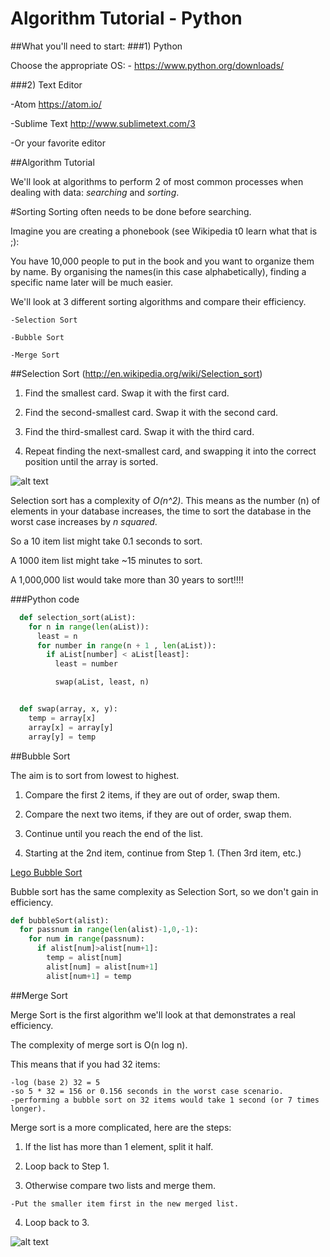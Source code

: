 # Algorithm Tutorial - Python
##What you'll need to start:
###1) Python

 Choose the appropriate OS:
    - https://www.python.org/downloads/

###2) Text Editor

-Atom https://atom.io/

-Sublime Text http://www.sublimetext.com/3

-Or your favorite editor

##Algorithm Tutorial

  We'll look at algorithms to perform 2 of most common processes when dealing with
  data: *searching* and *sorting*.




#Sorting
  Sorting often needs to be done before searching.

  Imagine you are creating a phonebook (see Wikipedia t0 learn what that is ;):

  You have 10,000 people to put in the book and you want to organize them by name.
  By organising the names(in this case alphabetically), finding a specific
  name later will be much easier.

  We'll look at 3 different sorting algorithms and compare their efficiency.

    -Selection Sort

    -Bubble Sort

    -Merge Sort

##Selection Sort
(http://en.wikipedia.org/wiki/Selection_sort)

  1) Find the smallest card. Swap it with the first card.

  2) Find the second-smallest card. Swap it with the second card.

  3) Find the third-smallest card. Swap it with the third card.

  4) Repeat finding the next-smallest card, and swapping it into the correct
     position until the array is sorted.

![alt text](https://github.com/theloniusmonkey/python_algorithm_tutor/blob/master/images/selection.JPG)

  Selection sort has a complexity of *O(n^2)*. This means as the number (n) of elements
  in your database increases, the time to sort the database in the worst case
  increases by *n squared*.

  So a 10 item list might take 0.1 seconds to sort.

  A 1000 item list might take ~15 minutes to sort.

  A 1,000,000 list would take more than 30 years to sort!!!!


###Python code

```python
  def selection_sort(aList):
    for n in range(len(aList)):
      least = n
      for number in range(n + 1 , len(aList)):
        if aList[number] < aList[least]:
          least = number

          swap(aList, least, n)


  def swap(array, x, y):
    temp = array[x]
    array[x] = array[y]
    array[y] = temp

```

##Bubble Sort

  The aim is to sort from lowest to highest.

  1) Compare the first 2 items, if they are out of order, swap them.

  2) Compare the next two items, if they are out of order, swap them.

  3) Continue until you reach the end of the list.

  4) Starting at the 2nd item, continue from Step 1. (Then 3rd item, etc.)

  <a href = "https://www.youtube.com/watch?v=MtcrEhrt_K0">Lego Bubble Sort
  </a>

  Bubble sort has the same complexity as Selection Sort, so we don't gain
  in efficiency.

```python
def bubbleSort(alist):
  for passnum in range(len(alist)-1,0,-1):
    for num in range(passnum):
      if alist[num]>alist[num+1]:
        temp = alist[num]
        alist[num] = alist[num+1]
        alist[num+1] = temp

```

##Merge Sort

 Merge Sort is the first algorithm we'll look at that demonstrates a real efficiency.

 The complexity of merge sort is O(n log n).

 This means that if you had 32 items:

    -log (base 2) 32 = 5
    -so 5 * 32 = 156 or 0.156 seconds in the worst case scenario.
    -performing a bubble sort on 32 items would take 1 second (or 7 times longer).


 Merge sort is a more complicated, here are the steps:

  1) If the list has more than 1 element, split it half.

  2) Loop back to Step 1.

  3) Otherwise compare two lists and merge them.

    -Put the smaller item first in the new merged list.

  4) Loop back to 3.

![alt text](https://github.com/theloniusmonkey/python_algorithm_tutor/tree/master/images/merge_sort_recursion.png)
